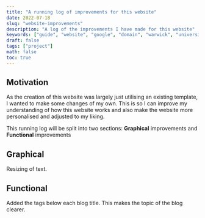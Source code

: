 ```yaml
---
title: "A running log of improvements for this website"
date: 2022-07-18
slug: "website-improvements"
description: "A log of the improvements I have made for this website"
keywords: ["guide", "website", "google", "domain", "warwick", "university", "student"]
draft: false
tags: ["project"]
math: false
toc: true
---
```


## Motivation

As the creation of this website was largely just utilising an existing template, I wanted to make some changes of my own. This is so I can improve my understanding of how this website works and also make the website more personalised and adjusted to my liking.

This running log will be split into two sections: **Graphical** improvements and **Functional** improvements

## Graphical

Resizing of text.

## Functional

Added the tags below each blog title. This makes the topic of the blog clearer.
